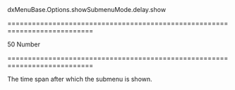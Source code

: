 <!--id-->dxMenuBase.Options.showSubmenuMode.delay.show<!--/id-->
===========================================================================
<!--default-->50<!--/default-->
<!--type-->Number<!--/type-->
===========================================================================

<!--shortDescription-->
The time span after which the submenu is shown.
<!--/shortDescription-->

<!--fullDescription-->

<!--/fullDescription-->